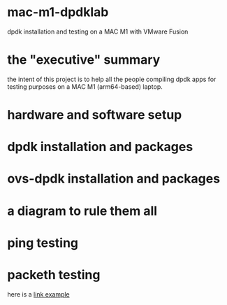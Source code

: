 # mac-m1-dpdklab
dpdk installation and testing on a MAC M1 with VMware Fusion 

# the "executive" summary 
the intent of this project is to help all the people compiling dpdk apps for testing purposes on a MAC M1 (arm64-based) laptop. 

# hardware and software setup 

# dpdk installation and packages 

# ovs-dpdk installation and packages 

# a diagram to rule them all 

# ping testing 

# packeth testing 

here is a [link example](https://pages.github.com/)
